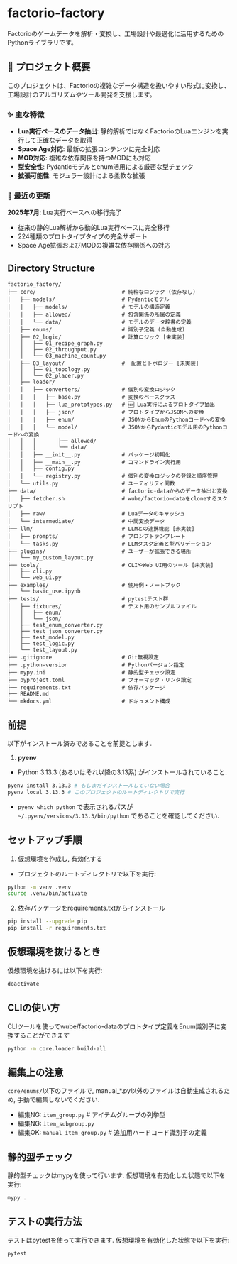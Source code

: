 # factorio-factory

Factorioのゲームデータを解析・変換し、工場設計や最適化に活用するためのPythonライブラリです。

## 🎯 プロジェクト概要

このプロジェクトは、Factorioの複雑なデータ構造を扱いやすい形式に変換し、工場設計のアルゴリズムやツール開発を支援します。

### ✨ 主な特徴

- **Lua実行ベースのデータ抽出**: 静的解析ではなくFactorioのLuaエンジンを実行して正確なデータを取得
- **Space Age対応**: 最新の拡張コンテンツに完全対応
- **MOD対応**: 複雑な依存関係を持つMODにも対応
- **型安全性**: Pydanticモデルとenum活用による厳密な型チェック
- **拡張可能性**: モジュラー設計による柔軟な拡張

### 🚀 最近の更新

**2025年7月**: Lua実行ベースへの移行完了
- 従来の静的Lua解析から動的Lua実行ベースに完全移行
- 224種類のプロトタイプタイプの完全サポート
- Space Age拡張およびMODの複雑な依存関係への対応

## Directory Structure

```
factorio_factory/
├── core/                           # 純粋なロジック (依存なし)
│   ├── models/                     # Pydanticモデル
│   │   ├── models/                 # モデルの構造定義
│   │   ├── allowed/                # 包含関係の所属の定義
│   │   └── data/                   # モデルのデータ辞書の定義
│   ├── enums/                      # 識別子定義 (自動生成)
│   ├── 02_logic/                   # 計算ロジック [未実装]
│   │   ├── 01_recipe_graph.py
│   │   ├── 02_throughput.py
│   │   └── 03_machine_count.py
│   ├── 03_layout/                  #  配置とトポロジー [未実装]
│   │   ├── 01_topology.py
│   │   └── 02_placer.py
│   ├── loader/
│   │   ├── converters/             # 個別の変換ロジック
│   │   │   ├── base.py             # 変換のベースクラス
│   │   │   ├── lua_prototypes.py   # 🆕 Lua実行によるプロトタイプ抽出
│   │   │   ├── json/               # プロトタイプからJSONへの変換
│   │   │   ├── enum/               # JSONからEnumのPythonコードへの変換
│   │   │   └── model/              # JSONからPydanticモデル用のPythonコードへの変換
│   │   │       ├── allowed/
│   │   │       └── data/
│   │   ├── __init__.py             # パッケージ初期化
│   │   ├── __main__.py             # コマンドライン実行用
│   │   ├── config.py
│   │   └── registry.py             # 個別の変換ロジックの登録と順序管理
│   └── utils.py                    # ユーティリティ関数
├── data/                           # factorio-dataからのデータ抽出と変換
│   ├── fetcher.sh                  # wube/factorio-dataをcloneするスクリプト
│   ├── raw/                        # Luaデータのキャッシュ
│   └── intermediate/               # 中間変換データ
├── llm/                            # LLMとの連携機能 [未実装]
│   ├── prompts/                    # プロンプトテンプレート
│   └── tasks.py                    # LLMタスク定義と型バリデーション
├── plugins/                        # ユーザーが拡張できる場所
│   └── my_custom_layout.py
├── tools/                          # CLIやWeb UI用のツール [未実装]
│   ├── cli.py
│   └── web_ui.py
├── examples/                       # 使用例・ノートブック
│   └── basic_use.ipynb
├── tests/                          # pytestテスト群
│   ├── fixtures/                   # テスト用のサンプルファイル
│   │   ├── enum/
│   │   └── json/
│   ├── test_enum_converter.py
│   ├── test_json_converter.py
│   ├── test_model.py
│   ├── test_logic.py
│   └── test_layout.py
├── .gitignore                      # Git無視設定
├── .python-version                 # Pythonバージョン指定
├── mypy.ini                        # 静的型チェック設定
├── pyproject.toml                  # フォーマッタ・リンタ設定
├── requirements.txt                # 依存パッケージ
├── README.md
└── mkdocs.yml                      # ドキュメント構成
```

## 前提
以下がインストール済みであることを前提とします.
1. **pyenv**
  - Python 3.13.3 (あるいはそれ以降の3.13系) がインストールされていること.
  ```sh
  pyenv install 3.13.3 # もしまだインストールしていない場合
  pyenv local 3.13.3 # このプロジェクトのルートディレクトリで実行
  ```
  - `pyenv which python` で表示されるパスが `~/.pyenv/versions/3.13.3/bin/python` であることを確認してください.

## セットアップ手順
1. 仮想環境を作成し, 有効化する
  - プロジェクトのルートディレクトリで以下を実行:
  ```bash
  python -m venv .venv
  source .venv/bin/activate
  ```

2. 依存パッケージをrequirements.txtからインストール
  ```sh
  pip install --upgrade pip
  pip install -r requirements.txt
  ```
  
## 仮想環境を抜けるとき
仮想環境を抜けるには以下を実行:
```bash
deactivate
```

## CLIの使い方
CLIツールを使ってwube/factorio-dataのプロトタイプ定義をEnum識別子に変換することができます
```bash
python -m core.loader build-all
```

## 編集上の注意
`core/enums/`以下のファイルで, manual_*.py以外のファイルは自動生成されるため, 手動で編集しないでください.
* 編集NG: `item_group.py`           # アイテムグループの列挙型
* 編集NG: `item_subgroup.py`
* 編集OK: `manual_item_group.py`    # 追加用ハードコード識別子の定義

## 静的型チェック
静的型チェックはmypyを使って行います. 仮想環境を有効化した状態で以下を実行:
```bash
mypy .
```

## テストの実行方法
テストはpytestを使って実行できます. 仮想環境を有効化した状態で以下を実行:
```bash
pytest
```
